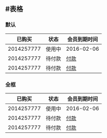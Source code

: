 #表格 
--- 
<h3>默认</h3>
<table class="ui-table ui-border-tb">
    <thead>
        <tr><th>已购买</th><th>状态</th><th>会员到期时间</th></tr>
    </thead>
    <tbody>
        <tr><td>2014257777</td><td>使用中</td><td>2016-02-06</td></tr>
        <tr><td>2014257777</td><td>待付款</td><td><a href="#">付款</a></td></tr>
        <tr><td>2014257777</td><td>待付款</td><td><a href="#">付款</a></td></tr>
    </tbody>
</table>
<h3>全框</h3>
<table class="ui-table ui-border">
    <thead>
        <tr><th>已购买</th><th>状态</th><th>会员到期时间</th></tr>
    </thead>
    <tbody>
        <tr><td>2014257777</td><td>使用中</td><td>2016-02-06</td></tr>
        <tr><td>2014257777</td><td>待付款</td><td><a href="#">付款</a></td></tr>
        <tr><td>2014257777</td><td>待付款</td><td><a href="#">付款</a></td></tr>
    </tbody>
</table>      
 
